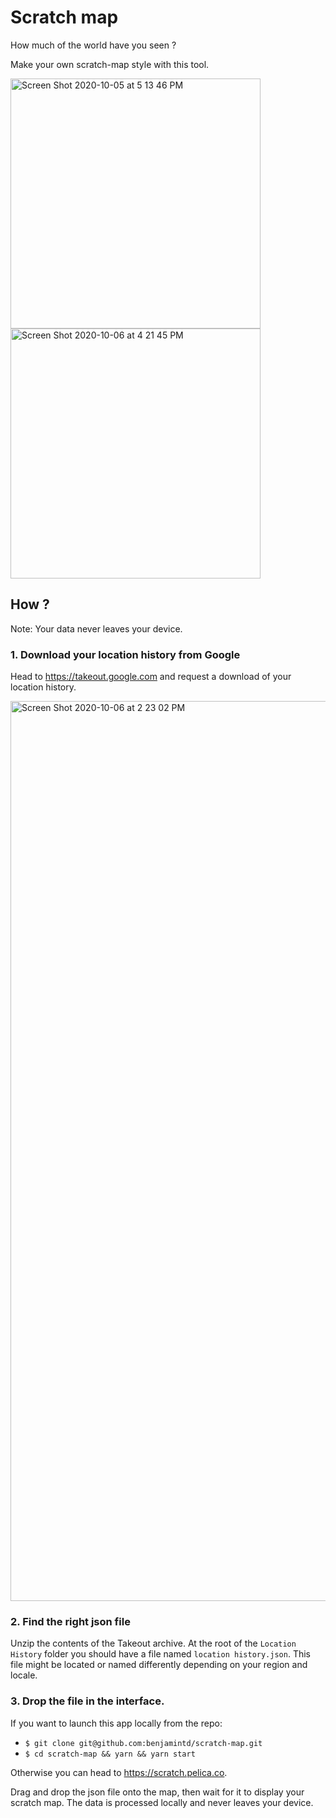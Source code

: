 # Scratch map

How much of the world have you seen ?

Make your own scratch-map style with this tool.

<img width="400" alt="Screen Shot 2020-10-05 at 5 13 46 PM" src="https://user-images.githubusercontent.com/11202803/95226437-39a27300-07fd-11eb-97c0-cd91a6c7a4e4.png">
<img width="400" alt="Screen Shot 2020-10-06 at 4 21 45 PM" src="https://user-images.githubusercontent.com/11202803/95226621-740c1000-07fd-11eb-8ace-f7745aca1785.png">


## How ?

Note: Your data never leaves your device.

### 1. Download your location history from Google

Head to https://takeout.google.com and request a download of your location history.

<img width="1440" alt="Screen Shot 2020-10-06 at 2 23 02 PM" src="https://user-images.githubusercontent.com/11202803/95226888-bdf4f600-07fd-11eb-8511-3ecbc20c3c76.png">


### 2. Find the right json file

Unzip the contents of the Takeout archive. At the root of the `Location History` folder you should have a file named `location history.json`. This file might be located or named differently depending on your region and locale.

### 3. Drop the file in the interface.

If you want to launch this app locally from the repo:
- `$ git clone git@github.com:benjamintd/scratch-map.git`
- `$ cd scratch-map && yarn && yarn start`

Otherwise you can head to https://scratch.pelica.co.

Drag and drop the json file onto the map, then wait for it to display your scratch map. The data is processed locally and never leaves your device.

